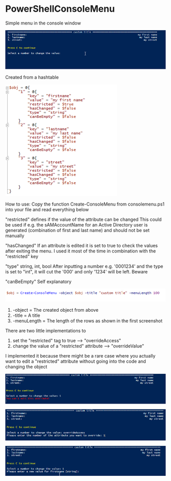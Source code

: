 # PowerShellConsoleMenu

Simple menu in the console window

![menu img](1.png)

Created from a hashtable

![object img](2.png)

How to use:
Copy the function Create-ConsoleMenu from consolemenu.ps1 into your file and read everything below

"restricted" defines if the value of the attribute can be changed
This could be used if e.g. the sAMAccountName for an Active Directory user is generated (combination of first and last name) and should
not be set manually

"hasChanged"
If an attribute is edited it is set to true to check the values after exiting the menu. I used it most of the time in combination
with the "restricted" key

"type"
string, int, bool
After inputting a number e.g. '0001234' and the type is set to "int", it will cut the '000' and only '1234' will be left. Beware

"canBeEmpty"
Self explanatory

![cmd img](3.png)

1. -object = The created object from above
2. -title = A title
3. -menuLength = The length of the rows as shown in the first screenshot


There are two little implementations to 
1. set the "restricted" tag to true
	--> "overrideAccess"
2. change the value of a "restricted" attribute
	--> "overrideValue"
	
I implemented it because there might be a rare case where you actually want to edit a "restricted" attribute without going into the code
and changing the object

![cmd img](4.png)

![cmd img](5.png)

![cmd img](6.png)
